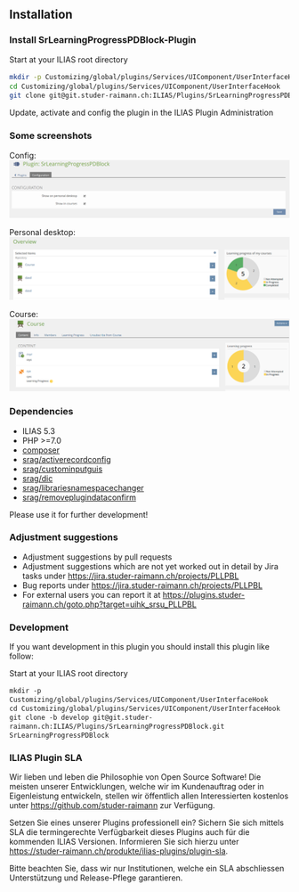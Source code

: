 ## Installation

### Install SrLearningProgressPDBlock-Plugin
Start at your ILIAS root directory
```bash
mkdir -p Customizing/global/plugins/Services/UIComponent/UserInterfaceHook
cd Customizing/global/plugins/Services/UIComponent/UserInterfaceHook
git clone git@git.studer-raimann.ch:ILIAS/Plugins/SrLearningProgressPDBlock.git SrLearningProgressPDBlock
```
Update, activate and config the plugin in the ILIAS Plugin Administration

### Some screenshots
Config:
![Config](./doc/screenshots/config.png)

Personal desktop:
![Personal desktop](./doc/screenshots/personal_desktop.png)

Course:
![Course](./doc/screenshots/course.png)

### Dependencies
* ILIAS 5.3
* PHP >=7.0
* [composer](https://getcomposer.org)
* [srag/activerecordconfig](https://packagist.org/packages/srag/activerecordconfig)
* [srag/custominputguis](https://packagist.org/packages/srag/custominputguis)
* [srag/dic](https://packagist.org/packages/srag/dic)
* [srag/librariesnamespacechanger](https://packagist.org/packages/srag/librariesnamespacechanger)
* [srag/removeplugindataconfirm](https://packagist.org/packages/srag/removeplugindataconfirm)

Please use it for further development!

### Adjustment suggestions
* Adjustment suggestions by pull requests
* Adjustment suggestions which are not yet worked out in detail by Jira tasks under https://jira.studer-raimann.ch/projects/PLLPBL
* Bug reports under https://jira.studer-raimann.ch/projects/PLLPBL
* For external users you can report it at https://plugins.studer-raimann.ch/goto.php?target=uihk_srsu_PLLPBL

### Development
If you want development in this plugin you should install this plugin like follow:

Start at your ILIAS root directory
```
mkdir -p Customizing/global/plugins/Services/UIComponent/UserInterfaceHook
cd Customizing/global/plugins/Services/UIComponent/UserInterfaceHook
git clone -b develop git@git.studer-raimann.ch:ILIAS/Plugins/SrLearningProgressPDBlock.git SrLearningProgressPDBlock
```

### ILIAS Plugin SLA
Wir lieben und leben die Philosophie von Open Source Software! Die meisten unserer Entwicklungen, welche wir im Kundenauftrag oder in Eigenleistung entwickeln, stellen wir öffentlich allen Interessierten kostenlos unter https://github.com/studer-raimann zur Verfügung.

Setzen Sie eines unserer Plugins professionell ein? Sichern Sie sich mittels SLA die termingerechte Verfügbarkeit dieses Plugins auch für die kommenden ILIAS Versionen. Informieren Sie sich hierzu unter https://studer-raimann.ch/produkte/ilias-plugins/plugin-sla.

Bitte beachten Sie, dass wir nur Institutionen, welche ein SLA abschliessen Unterstützung und Release-Pflege garantieren.
